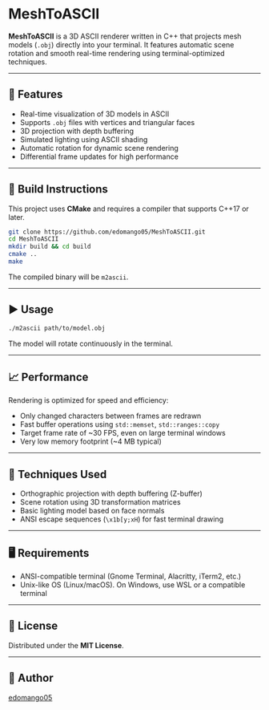 # MeshToASCII

**MeshToASCII** is a 3D ASCII renderer written in C++ that projects mesh models (`.obj`) directly into your terminal. It features automatic scene rotation and smooth real-time rendering using terminal-optimized techniques.

---

## 🚀 Features

- Real-time visualization of 3D models in ASCII
- Supports `.obj` files with vertices and triangular faces
- 3D projection with depth buffering
- Simulated lighting using ASCII shading
- Automatic rotation for dynamic scene rendering
- Differential frame updates for high performance

---

## 🔧 Build Instructions

This project uses **CMake** and requires a compiler that supports C++17 or later.

```bash
git clone https://github.com/edomango05/MeshToASCII.git
cd MeshToASCII
mkdir build && cd build
cmake ..
make
```

The compiled binary will be `m2ascii`.

---

## ▶️ Usage

```bash
./m2ascii path/to/model.obj
```

The model will rotate continuously in the terminal.

---

## 📈 Performance

Rendering is optimized for speed and efficiency:

- Only changed characters between frames are redrawn
- Fast buffer operations using `std::memset`, `std::ranges::copy`
- Target frame rate of ~30 FPS, even on large terminal windows
- Very low memory footprint (~4 MB typical)

---

## 🧠 Techniques Used

- Orthographic projection with depth buffering (Z-buffer)
- Scene rotation using 3D transformation matrices
- Basic lighting model based on face normals
- ANSI escape sequences (`\x1b[y;xH`) for fast terminal drawing

---

## 🖥️ Requirements

- ANSI-compatible terminal (Gnome Terminal, Alacritty, iTerm2, etc.)
- Unix-like OS (Linux/macOS). On Windows, use WSL or a compatible terminal

---

## 📜 License

Distributed under the **MIT License**.

---

## 👤 Author

[edomango05](https://github.com/edomango05)
